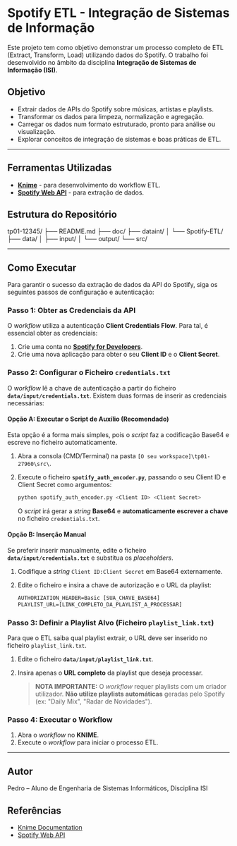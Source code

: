 # Spotify ETL - Integração de Sistemas de Informação

Este projeto tem como objetivo demonstrar um processo completo de ETL (Extract, Transform, Load) utilizando dados do Spotify. O trabalho foi desenvolvido no âmbito da disciplina **Integração de Sistemas de Informação (ISI)**.

## Objetivo
- Extrair dados de APIs do Spotify sobre músicas, artistas e playlists.
- Transformar os dados para limpeza, normalização e agregação.
- Carregar os dados num formato estruturado, pronto para análise ou visualização.
- Explorar conceitos de integração de sistemas e boas práticas de ETL.

---

## Ferramentas Utilizadas
- **[Knime](https://www.knime.com/)** - para desenvolvimento do workflow ETL.
- **[Spotify Web API](https://developer.spotify.com/documentation/web-api/)** - para extração de dados.

## Estrutura do Repositório
tp01-12345/
├── README.md
├── doc/
├── dataint/
│   └── Spotify-ETL/
├── data/
│   ├── input/
│   └── output/
└── src/

---

## Como Executar

Para garantir o sucesso da extração de dados da API do Spotify, siga os seguintes passos de configuração e autenticação:

### Passo 1: Obter as Credenciais da API

O *workflow* utiliza a autenticação **Client Credentials Flow**. Para tal, é essencial obter as credenciais:

1.  Crie uma conta no **[Spotify for Developers](https://developer.spotify.com/)**.
2.  Crie uma nova aplicação para obter o seu **Client ID** e o **Client Secret**.

### Passo 2: Configurar o Ficheiro `credentials.txt`

O *workflow* lê a chave de autenticação a partir do ficheiro **`data/input/credentials.txt`**. Existem duas formas de inserir as credenciais necessárias:

#### Opção A: Executar o Script de Auxílio (Recomendado)

Esta opção é a forma mais simples, pois o *script* faz a codificação Base64 e escreve no ficheiro automaticamente.

1.  Abra a consola (CMD/Terminal) na pasta `[O seu workspace]\tp01-27960\src\`.
2.  Execute o ficheiro **`spotify_auth_encoder.py`**, passando o seu Client ID e Client Secret como argumentos:

    ```bash
    python spotify_auth_encoder.py <Client ID> <Client Secret>
    ```

    O *script* irá gerar a *string* **Base64** e **automaticamente escrever a chave** no ficheiro `credentials.txt`.

#### Opção B: Inserção Manual

Se preferir inserir manualmente, edite o ficheiro **`data/input/credentials.txt`** e substitua os *placeholders*.

1.  Codifique a *string* `Client ID:Client Secret` em Base64 externamente.
2.  Edite o ficheiro e insira a chave de autorização e o URL da playlist:

    ```txt
    AUTHORIZATION_HEADER=Basic [SUA_CHAVE_BASE64]
    PLAYLIST_URL=[LINK_COMPLETO_DA_PLAYLIST_A_PROCESSAR]
    ```

### Passo 3: Definir a Playlist Alvo (Ficheiro `playlist_link.txt`)

Para que o ETL saiba qual playlist extrair, o URL deve ser inserido no ficheiro `playlist_link.txt`.

1.  Edite o ficheiro **`data/input/playlist_link.txt`**.
2.  Insira apenas o **URL completo** da playlist que deseja processar.

    > **NOTA IMPORTANTE:** O *workflow* requer playlists com um criador utilizador. **Não utilize playlists automáticas** geradas pelo Spotify (ex: "Daily Mix", "Radar de Novidades").

### Passo 4: Executar o Workflow

1.  Abra o *workflow* no **KNIME**.
2.  Execute o *workflow* para iniciar o processo ETL.

---

## Autor
Pedro – Aluno de Engenharia de Sistemas Informáticos, Disciplina ISI

## Referências
- [Knime Documentation](https://docs.knime.com/)
- [Spotify Web API](https://developer.spotify.com/documentation/web-api/)
